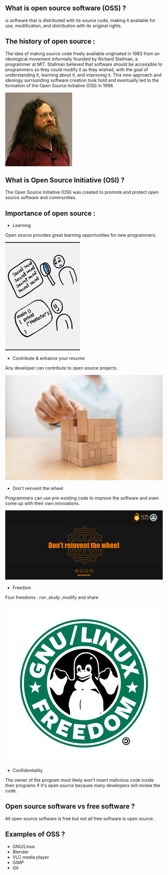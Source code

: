 ## What is open source software (OSS) ? 

is software that is distributed with its source code, making it available for use, modification, and distribution with its original rights. 

## The history of open source : 

The idea of making source code freely available originated in 1983 from an ideological movement informally founded by Richard Stallman, a programmer at MIT. Stallman believed that software should be accessible to programmers so they could modify it as they wished, with the goal of understanding it, learning about it, and improving it.
This new approach and ideology surrounding software creation took hold and eventually led to the formation of the Open Source Initiative (OSI) in 1998.

![](imgs/stallman.jpeg)

## What is Open Source Initiative (OSI) ?

The Open Source Initiative (OSI) was created to promote and protect open source software and communities.

## Importance of open source : 
- Learning 

Open source provides great learning opportunities for new programmers.

![](imgs/2022-10-14_22-32.png)

- Contribute & enhance your resume 

Any developer can contribute to open source projects .


![](imgs/iStock-1147514830.webp)

- Don't reinvent the wheel 

Programmers can use pre-existing code to improve the software and even come up with their own innovations.

![](imgs/don't_reinvent_the_wheel.png)


- Freedom 

Four freedoms :  run ,study ,modify and share

![](imgs/1938444_1.webp)

- Confidentiality

The owner of the program most likely won't insert malicious code inside their programs if it's open source because many developers will review the code .

## Open source software vs free software ? 

All open source software is free
but not all free software is open source .
## Examples of OSS ? 

- GNU/Linux
- Blender
- VLC media player 
- GIMP
- Git
